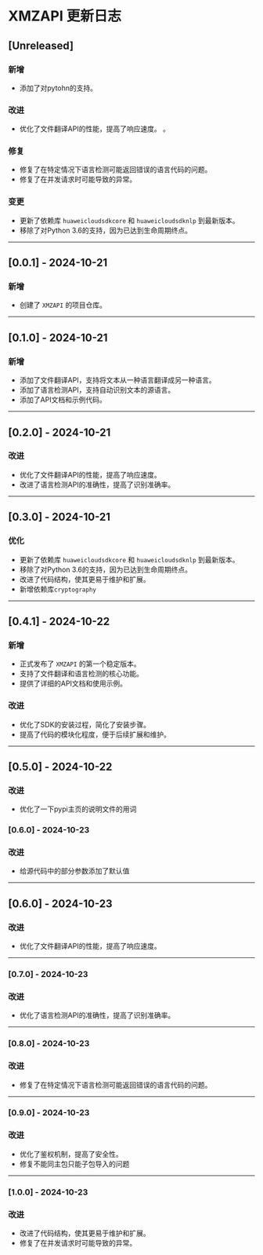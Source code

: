 # XMZAPI 更新日志

## [Unreleased]
### 新增
- 添加了对pytohn的支持。

### 改进
- 优化了文件翻译API的性能，提高了响应速度。 。

### 修复
- 修复了在特定情况下语言检测可能返回错误的语言代码的问题。
- 修复了在并发请求时可能导致的异常。

### 变更
- 更新了依赖库 `huaweicloudsdkcore` 和 `huaweicloudsdknlp` 到最新版本。
- 移除了对Python 3.6的支持，因为已达到生命周期终点。

---

## [0.0.1] - 2024-10-21
### 新增
- 创建了 `XMZAPI` 的项目仓库。

---

## [0.1.0] - 2024-10-21
### 新增
- 添加了文件翻译API，支持将文本从一种语言翻译成另一种语言。
- 添加了语言检测API，支持自动识别文本的源语言。
- 添加了API文档和示例代码。

---

## [0.2.0] - 2024-10-21
### 改进
- 优化了文件翻译API的性能，提高了响应速度。
- 改进了语言检测API的准确性，提高了识别准确率。

---

## [0.3.0] - 2024-10-21
### 优化
- 更新了依赖库 `huaweicloudsdkcore` 和 `huaweicloudsdknlp` 到最新版本。
- 移除了对Python 3.6的支持，因为已达到生命周期终点。
- 改进了代码结构，使其更易于维护和扩展。
- 新增依赖库`cryptography`

---

## [0.4.1] - 2024-10-22
### 新增
- 正式发布了 `XMZAPI` 的第一个稳定版本。
- 支持了文件翻译和语言检测的核心功能。
- 提供了详细的API文档和使用示例。

### 改进
- 优化了SDK的安装过程，简化了安装步骤。
- 提高了代码的模块化程度，便于后续扩展和维护。

---

## [0.5.0] - 2024-10-22
### 改进
- 优化了一下pypi主页的说明文件的用词

### [0.6.0] - 2024-10-23
### 改进
- 给源代码中的部分参数添加了默认值

---

## [0.6.0] - 2024-10-23
### 改进
- 优化了文件翻译API的性能，提高了响应速度。

---

### [0.7.0] - 2024-10-23

### 改进
- 优化了语言检测API的准确性，提高了识别准确率。

---

### [0.8.0] - 2024-10-23
### 改进
- 修复了在特定情况下语言检测可能返回错误的语言代码的问题。

---

### [0.9.0] - 2024-10-23
### 改进
- 优化了鉴权机制，提高了安全性。
- 修复不能同主包只能子包导入的问题

---

### [1.0.0] - 2024-10-23
### 改进
- 改进了代码结构，使其更易于维护和扩展。
- 修复了在并发请求时可能导致的异常。